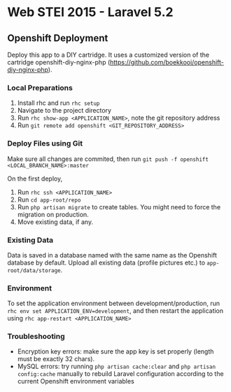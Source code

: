 # Web STEI 2015 - Laravel 5.2

## Openshift Deployment

Deploy this app to a DIY cartridge. It uses a customized version of the cartridge openshift-diy-nginx-php (https://github.com/boekkooi/openshift-diy-nginx-php).

### Local Preparations

1. Install rhc and run `rhc setup`
2. Navigate to the project directory
3. Run `rhc show-app <APPLICATION_NAME>`, note the git repository address
4. Run `git remote add openshift <GIT_REPOSITORY_ADDRESS>`

### Deploy Files using Git

Make sure all changes are commited, then run `git push -f openshift <LOCAL_BRANCH_NAME>:master`

On the first deploy, 

1. Run `rhc ssh <APPLICATION_NAME>`
2. Run `cd app-root/repo`
3. Run `php artisan migrate` to create tables. You might need to force the migration on production.
3. Move existing data, if any.

### Existing Data

Data is saved in a database named with the same name as the Openshift database by default.
Upload all existing data (profile pictures etc.) to `app-root/data/storage`.

### Environment

To set the application environment between development/production, run `rhc env set APPLICATION_ENV=development`, and then restart the application using `rhc app-restart <APPLICATION_NAME>`

### Troubleshooting

- Encryption key errors: make sure the app key is set properly (length must be exactly 32 chars).
- MySQL errors: try running `php artisan cache:clear` and `php artisan config:cache` manually to rebuild Laravel configuration according to the current Openshift environment variables